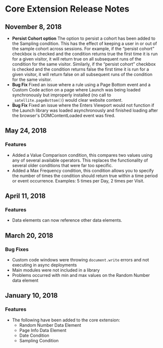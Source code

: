 # Core Extension Release Notes

## November 8, 2018

* **Persist Cohort option** The option to persist a cohort has been added to the Sampling condition. This has the effect of keeping a user in or out of the sample cohort across sessions. For example, if the “persist cohort” checkbox is checked and the condition returns true the first time it is run for a given visitor, it will return true on all subsequent runs of the condition for the same visitor. Similarly, if the “persist cohort” checkbox is checked and the condition returns false the first time it is run for a given visitor, it will return false on all subsequent runs of the condition for the same visitor.
* **Bug Fix** Fixed an issue where a rule using a Page Bottom event and a Custom Code action on a page where Launch was being loaded synchronously but improperly installed \(no call to `_satellite.pageBottom()`\) would clear website content.
* **Bug Fix** Fixed an issue where the Enters Viewport would not function if the Launch library was loaded asynchronously and finished loading after the browser's DOMContentLoaded event was fired.

## May 24, 2018 <a id="may-24-2018"></a>

### Features <a id="features"></a>

* Added a Value Comparison condition, this compares two values using any of several available operators. This replaces the functionality of several older conditions that were far too specific.
* Added a Max Frequency condition, this condition allows you to specify the number of times the condition should return true within a time period or event occurrence. Examples: 5 times per Day, 2 times per Visit.

## April 11, 2018 <a id="april-11-2018"></a>

### Features <a id="features-1"></a>

* Data elements can now reference other data elements.

## March 20, 2018 <a id="march-20-2018"></a>

### Bug Fixes <a id="bug-fixes"></a>

* Custom code windows were throwing `document.write` errors and not executing in async deployments
* Main modules were not included in a library
* Problems occurred with min and max values on the Random Number data element

## January 10, 2018 <a id="january-10-2018"></a>

### Features <a id="features-2"></a>

* The following have been added to the core extension:
  * Random Number Data Element
  * Page Info Data Element
  * Date Condition
  * Sampling Condition

